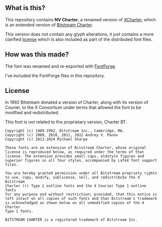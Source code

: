 ## What is this?

This repository contains **NV Charter**, a renamed version of [XCharter](https://www.ctan.org/tex-archive/fonts/xcharter/), which is an extended version of [Bitstream Charter](https://en.wikipedia.org/wiki/Bitstream_Charter).

This version does not contain any glyph alterations, it just contains a more clarified [license](./LICENSE) which is also included as part of the distributed font files.

## How was this made?

The font was renamed and re-exported with [FontForge](https://fontforge.org).

I've included the FontForge files in this repository.

## License

In 1992 Bitstream donated a version of Charter, along with its version of Courier, to the X Consortium under terms that allowed the font to be modified and redistributed.

This font is _not_ related to the proprietary version, Charter BT.

```
Copyright (c) 1989-1992, Bitstream Inc., Cambridge, MA.
Copyright (c) 2009, 2010, 2011, 2012 Andrey V. Panov 
Copyright (c) 2013-2024 Michael Sharpe

These fonts are an extension of Bitstream Charter, whose original license is reproduced below, as required under the terms of that license. The extension provides small caps, oldstyle figures and superior figures in all four styles, accompanied by LaTeX font support files.

You are hereby granted permission under all Bitstream propriety rights
to use, copy, modify, sublicense, sell, and redistribute the 4 Bitstream
Charter (r) Type 1 outline fonts and the 4 Courier Type 1 outline fonts
for any purpose and without restriction; provided, that this notice is
left intact on all copies of such fonts and that Bitstream's trademark
is acknowledged as shown below on all unmodified copies of the 4 Charter
Type 1 fonts.

BITSTREAM CHARTER is a registered trademark of Bitstream Inc.
```